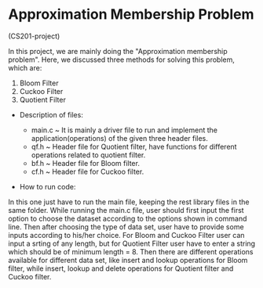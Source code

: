 # Approximation Membership Problem
  (CS201-project)


In this project, we are mainly doing the "Approximation membership problem". Here, we discussed three methods for solving this problem, which are:
  1. Bloom Filter
  2. Cuckoo Filter
  3. Quotient Filter

* Description of files:

  * main.c ~ It is mainly a driver file to run and implement the application(operations) of the given three header files.
  * qf.h ~ Header file for Quotient filter, have functions for different operations related to quotient filter.
  * bf.h ~ Header file for Bloom filter.
  * cf.h ~ Header file for Cuckoo filter.

* How to run code:


 In this one just have to run the main file, keeping the rest library files in the same folder. While running the main.c file, user should first input the first option   to choose the dataset according to the options shown in command line. Then after choosing the type of data set, user have to provide some inputs according to his/her     choice. 
 For Bloom and Cuckoo Filter user can input a srting of any length, but for Quotient Filter user have to enter a string which should be of minimum length = 8. 
Then there are different operations available for different data set, like insert and lookup operations for Bloom filter, while insert, lookup and delete operations     for Quotient filter and Cuckoo filter.
